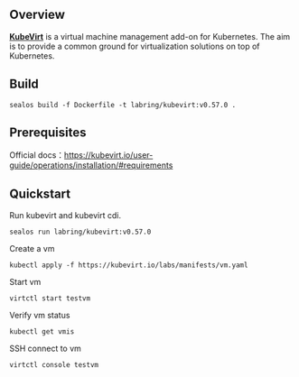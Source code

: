 ## Overview

**[KubeVirt](https://kubevirt.io/)** is a virtual machine management add-on for Kubernetes. The aim is to provide a common ground for virtualization solutions on top of Kubernetes.

## Build

```shell
sealos build -f Dockerfile -t labring/kubevirt:v0.57.0 .
```

## Prerequisites

Official docs：https://kubevirt.io/user-guide/operations/installation/#requirements

## Quickstart

Run kubevirt and kubevirt cdi.

```shell
sealos run labring/kubevirt:v0.57.0
```

Create a vm

```shell
kubectl apply -f https://kubevirt.io/labs/manifests/vm.yaml
```

Start vm

```shell
virtctl start testvm
```

Verify vm status

```shell
kubectl get vmis
```

SSH connect to vm

```shell
virtctl console testvm
```
